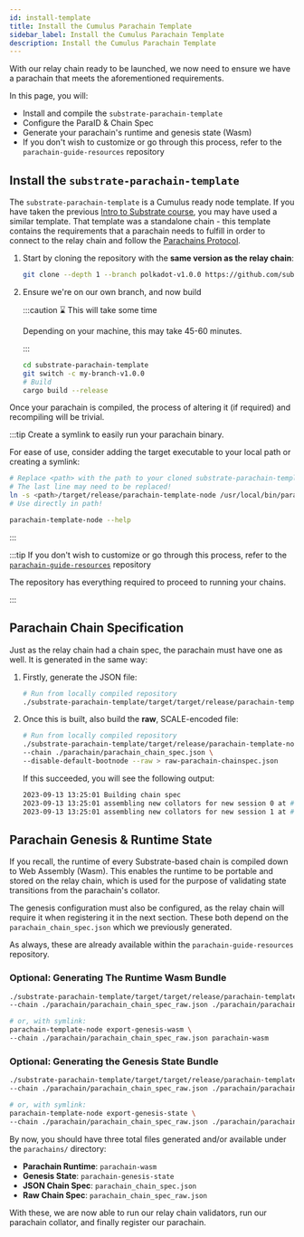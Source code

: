 ```yaml
---
id: install-template
title: Install the Cumulus Parachain Template
sidebar_label: Install the Cumulus Parachain Template
description: Install the Cumulus Parachain Template
---
```


With our relay chain ready to be launched, we now need to ensure we have a parachain that meets the
aforementioned requirements.

In this page, you will:

- Install and compile the `substrate-parachain-template`
- Configure the ParaID & Chain Spec
- Generate your parachain's runtime and genesis state (Wasm)
- If you don't wish to customize or go through this process, refer to the
  `parachain-guide-resources` repository

## Install the `substrate-parachain-template`

The `substrate-parachain-template` is a Cumulus ready node template. If you have taken the previous
[Intro to Substrate course](../../../introsubstrate.md), you may have used a similar template. That
template was a standalone chain - this template contains the requirements that a parachain needs to
fulfill in order to connect to the relay chain and follow the
[Parachains Protocol](https://wiki.polkadot.network/docs/learn-parachains-protocol).

1. Start by cloning the repository with the **same version as the relay chain**:

   ```bash
   git clone --depth 1 --branch polkadot-v1.0.0 https://github.com/substrate-developer-hub/substrate-parachain-template.git
   ```

2. Ensure we're on our own branch, and now build

   :::caution ⌛ This will take some time

   Depending on your machine, this may take 45-60 minutes.

   :::

   ```bash
   cd substrate-parachain-template
   git switch -c my-branch-v1.0.0
   # Build
   cargo build --release
   ```

Once your parachain is compiled, the process of altering it (if required) and recompiling will be
trivial.

:::tip Create a symlink to easily run your parachain binary.

For ease of use, consider adding the target executable to your local path or creating a symlink:

```bash
# Replace <path> with the path to your cloned substrate-parachain-template repo
# The last line may need to be replaced!
ln -s <path>/target/release/parachain-template-node /usr/local/bin/parachain-template-node
# Use directly in path!

parachain-template-node --help
```

:::

:::tip If you don't wish to customize or go through this process, refer to the
[`parachain-guide-resources`](https://github.com/CrackTheCode016/parachain-guide-resources)
repository

The repository has everything required to proceed to running your chains.

:::

## Parachain Chain Specification

Just as the relay chain had a chain spec, the parachain must have one as well. It is generated in
the same way:

1. Firstly, generate the JSON file:

   ```bash
   # Run from locally compiled repository
   ./substrate-parachain-template/target/target/release/parachain-template-node build-spec > ./parachain/parachain_chain_spec.json
   ```

2. Once this is built, also build the **raw**, SCALE-encoded file:

   ```bash
   # Run from locally compiled repository
   ./substrate-parachain-template/target/release/parachain-template-node build-spec \
   --chain ./parachain/parachain_chain_spec.json \
   --disable-default-bootnode --raw > raw-parachain-chainspec.json
   ```

   If this succeeded, you will see the following output:

   ```bash
   2023-09-13 13:25:01 Building chain spec
   2023-09-13 13:25:01 assembling new collators for new session 0 at #0
   2023-09-13 13:25:01 assembling new collators for new session 1 at #0
   ```

## Parachain Genesis & Runtime State

If you recall, the runtime of every Substrate-based chain is compiled down to Web Assembly (Wasm).
This enables the runtime to be portable and stored on the relay chain, which is used for the purpose
of validating state transitions from the parachain's collator.

The genesis configuration must also be configured, as the relay chain will require it when
registering it in the next section. These both depend on the `parachain_chain_spec.json` which we
previously generated.

As always, these are already available within the `parachain-guide-resources` repository.

### Optional: Generating The Runtime Wasm Bundle

```bash
./substrate-parachain-template/target/target/release/parachain-template-node export-genesis-wasm \
--chain ./parachain/parachain_chain_spec_raw.json ./parachain/parachain-wasm

# or, with symlink:
parachain-template-node export-genesis-wasm \
--chain ./parachain/parachain_chain_spec_raw.json parachain-wasm
```

### Optional: Generating the Genesis State Bundle

```bash
./substrate-parachain-template/target/target/release/parachain-template-node export-genesis-state \
--chain ./parachain/parachain_chain_spec_raw.json ./parachain/parachain-genesis-state

# or, with symlink:
parachain-template-node export-genesis-state \
--chain ./parachain/parachain_chain_spec_raw.json ./parachain/parachain-genesis-state
```

By now, you should have three total files generated and/or available under the `parachains/`
directory:

- **Parachain Runtime**: `parachain-wasm`
- **Genesis State**: `parachain-genesis-state`
- **JSON Chain Spec**: `parachain_chain_spec.json`
- **Raw Chain Spec**: `parachain_chain_spec_raw.json`

With these, we are now able to run our relay chain validators, run our parachain collator, and
finally register our parachain.
